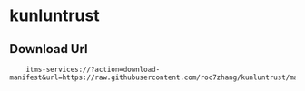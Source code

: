 # kunluntrust

## Download Url

```
	itms-services://?action=download-manifest&url=https://raw.githubusercontent.com/roc7zhang/kunluntrust/master/kunluntrust.plist
```
